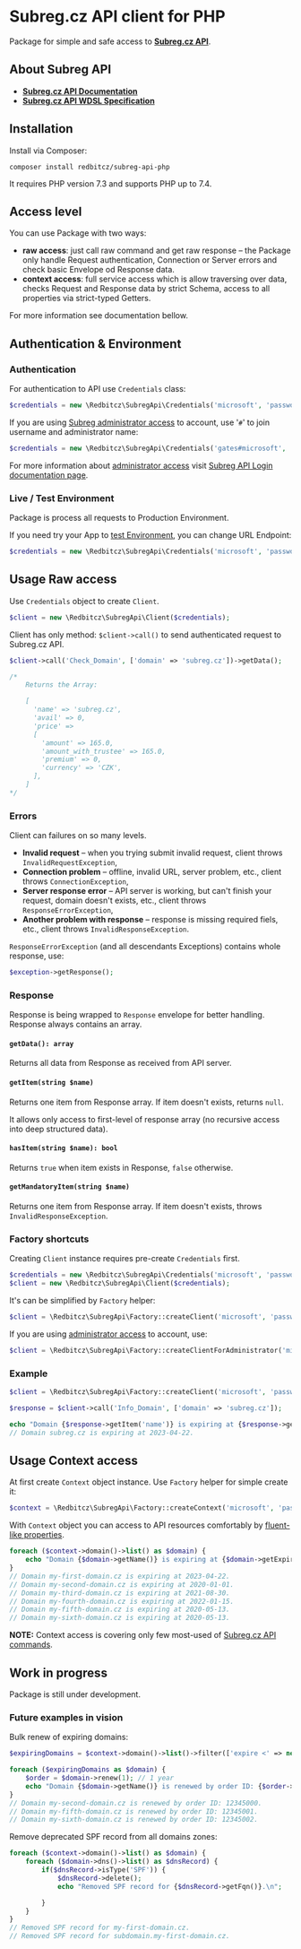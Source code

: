 # Subreg.cz API client for PHP

Package for simple and safe access to [**Subreg.cz API**](https://subreg.cz/manual/).

## About Subreg API
- [**Subreg.cz API Documentation**](https://subreg.cz/manual/)
- [**Subreg.cz API WDSL Specification**](https://subreg.cz/wsdl)

## Installation

Install via Composer:

```shell
composer install redbitcz/subreg-api-php
```

It requires PHP version 7.3 and supports PHP up to 7.4.

## Access level

You can use Package with two ways:
- **raw access**: just call raw command and get raw response – the Package only handle Request authentication,
    Connection or Server errors and check basic Envelope od Response data. 
- **context access**: full service access which is allow traversing over data, checks Request and Response data by
    strict Schema, access to all properties via strict-typed Getters.

For more information see documentation bellow.

## Authentication & Environment
### Authentication

For authentication to API use `Credentials` class:

```php
$credentials = new \Redbitcz\SubregApi\Credentials('microsoft', 'password');
```

If you are using [Subreg administrator access](https://subreg.cz/en/settings/admins/) to account, use '`#`' to join
 username and administrator name:

```php
$credentials = new \Redbitcz\SubregApi\Credentials('gates#microsoft', 'password');
``` 

For more information about [administrator access](https://subreg.cz/en/settings/admins/) visit
[Subreg API Login documentation page](https://subreg.cz/manual/?cmd=Login).

### Live / Test Environment

Package is process all requests to Production Environment.

If you need try your App to [test Environment](https://subreg.cz/manual/?cmd=Main), you can change URL Endpoint:

```php
$credentials = new \Redbitcz\SubregApi\Credentials('microsoft', 'password', 'https://ote-soap.subreg.cz/cmd.php');
```  

## Usage Raw access

Use `Credentials` object to create `Client`.

```php
$client = new \Redbitcz\SubregApi\Client($credentials);
```  

Client has only method: `$client->call()` to send authenticated request to Subreg.cz API.

```php
$client->call('Check_Domain', ['domain' => 'subreg.cz'])->getData();

/*
    Returns the Array:

    [
      'name' => 'subreg.cz',
      'avail' => 0,
      'price' => 
      [
        'amount' => 165.0,
        'amount_with_trustee' => 165.0,
        'premium' => 0,
        'currency' => 'CZK',
      ],
    ]
*/
```

### Errors

Client can failures on so many levels. 

- **Invalid request** – when you trying submit invalid request, client throws `InvalidRequestException`,
- **Connection problem** – offline, invalid URL, server problem, etc., client throws `ConnectionException`,
- **Server response error** – API server is working, but can't finish your request, domain doesn't exists, etc., client
    throws `ResponseErrorException`,    
- **Another problem with response** – response is missing required fiels, etc., client throws `InvalidResponseException`.

`ResponseErrorException` (and all descendants Exceptions) contains whole response, use:
```php
$exception->getResponse();
```

### Response

Response is being wrapped to `Response` envelope for better handling. Response always contains an array.

#### `getData(): array`

Returns all data from Response as received from API server.

#### `getItem(string $name)`

Returns one item from Response array. If item doesn't exists, returns `null`.

It allows only access to first-level of response array (no recursive access into deep structured data).

#### `hasItem(string $name): bool`

Returns `true` when item exists in Response, `false` otherwise.

#### `getMandatoryItem(string $name)`

Returns one item from Response array. If item doesn't exists, throws `InvalidResponseException`.

### Factory shortcuts

Creating `Client` instance requires pre-create `Credentials` first.

```php
$credentials = new \Redbitcz\SubregApi\Credentials('microsoft', 'password');
$client = new \Redbitcz\SubregApi\Client($credentials);
```

It's can be simplified by `Factory` helper:

```php
$client = \Redbitcz\SubregApi\Factory::createClient('microsoft', 'password');
```

If you are using [administrator access](https://subreg.cz/en/settings/admins/) to account, use:

```php
$client = \Redbitcz\SubregApi\Factory::createClientForAdministrator('microsoft', 'gates', 'password');
```

### Example
```php
$client = \Redbitcz\SubregApi\Factory::createClient('microsoft', 'password');

$response = $client->call('Info_Domain', ['domain' => 'subreg.cz']);

echo "Domain {$response->getItem('name')} is expiring at {$response->getItem('exDate')}.";
// Domain subreg.cz is expiring at 2023-04-22.
```

## Usage Context access

At first create `Context` object instance. Use `Factory` helper for simple create it:

```php
$context = \Redbitcz\SubregApi\Factory::createContext('microsoft', 'password');
```

With `Context` object you can access to API resources comfortably by
[fluent-like properties](https://dev.to/mofiqul/fluent-interface-and-method-chaining-in-php-and-javascript-251c).

```php
foreach ($context->domain()->list() as $domain) {
    echo "Domain {$domain->getName()} is expiring at {$domain->getExpire()->format('Y-m-d')}.\n";
}
// Domain my-first-domain.cz is expiring at 2023-04-22.
// Domain my-second-domain.cz is expiring at 2020-01-01.
// Domain my-third-domain.cz is expiring at 2021-08-30.
// Domain my-fourth-domain.cz is expiring at 2022-01-15.
// Domain my-fifth-domain.cz is expiring at 2020-05-13.
// Domain my-sixth-domain.cz is expiring at 2020-05-13.
```

**NOTE:** Context access is covering only few most-used of [Subreg.cz API commands](https://subreg.cz/manual/).

## Work in progress
Package is still under development.

### Future examples in vision

Bulk renew of expiring domains:
```php
$expiringDomains = $context->domain()->list()->filter(['expire <' => new DateTime('+ 1 month')]); 

foreach ($expiringDomains as $domain) {
    $order = $domain->renew(1); // 1 year
    echo "Domain {$domain->getName()} is renewed by order ID: {$order->getId()}.\n";
}
// Domain my-second-domain.cz is renewed by order ID: 12345000.
// Domain my-fifth-domain.cz is renewed by order ID: 12345001.
// Domain my-sixth-domain.cz is renewed by order ID: 12345002.
```

Remove deprecated SPF record from all domains zones:
```php
foreach ($context->domain()->list() as $domain) {
    foreach ($domain->dns()->list() as $dnsRecord) {
        if($dnsRecord->isType('SPF')) {
            $dnsRecord->delete();
            echo "Removed SPF record for {$dnsRecord->getFqn()}.\n";

        }
    }
}
// Removed SPF record for my-first-domain.cz.
// Removed SPF record for subdomain.my-first-domain.cz.
```
